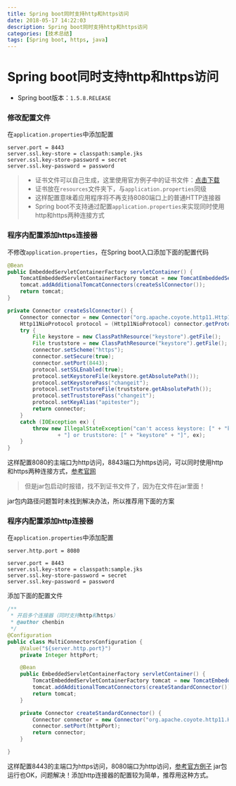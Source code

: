 ```yaml
---
title: Spring boot同时支持http和https访问
date: 2018-05-17 14:22:03
description: Spring boot同时支持http和https访问
categories: [技术总结]
tags: [Spring boot, https, java]
---
```


# **Spring boot同时支持http和https访问**
- Spring boot版本：`1.5.8.RELEASE`

### 修改配置文件
在`application.properties`中添加配置
```properties
server.port = 8443
server.ssl.key-store = classpath:sample.jks
server.ssl.key-store-password = secret
server.ssl.key-password = password
```
> - 证书文件可以自己生成，这里使用官方例子中的证书文件：[点击下载](https://github.com/spring-projects/spring-boot/raw/master/spring-boot-samples/spring-boot-sample-tomcat-multi-connectors/src/main/resources/sample.jks)
> - 证书放在`resources`文件夹下，与`application.properties`同级
> - 这样配置意味着应用程序将不再支持8080端口上的普通HTTP连接器
> - Spring boot不支持通过配置`application.properties`来实现同时使用http和https两种连接方式

### 程序内配置添加https连接器
不修改`application.properties`，在Spring boot入口添加下面的配置代码
```java
@Bean
public EmbeddedServletContainerFactory servletContainer() {
    TomcatEmbeddedServletContainerFactory tomcat = new TomcatEmbeddedServletContainerFactory();
    tomcat.addAdditionalTomcatConnectors(createSslConnector());
    return tomcat;
}

private Connector createSslConnector() {
    Connector connector = new Connector("org.apache.coyote.http11.Http11NioProtocol");
    Http11NioProtocol protocol = (Http11NioProtocol) connector.getProtocolHandler();
    try {
        File keystore = new ClassPathResource("keystore").getFile();
        File truststore = new ClassPathResource("keystore").getFile();
        connector.setScheme("https");
        connector.setSecure(true);
        connector.setPort(8443);
        protocol.setSSLEnabled(true);
        protocol.setKeystoreFile(keystore.getAbsolutePath());
        protocol.setKeystorePass("changeit");
        protocol.setTruststoreFile(truststore.getAbsolutePath());
        protocol.setTruststorePass("changeit");
        protocol.setKeyAlias("apitester");
        return connector;
    }
    catch (IOException ex) {
        throw new IllegalStateException("can't access keystore: [" + "keystore"
                + "] or truststore: [" + "keystore" + "]", ex);
    }
}
```
这样配置8080的主端口为http访问，8843端口为https访问，可以同时使用http和https两种连接方式，[参考官网](https://docs.spring.io/spring-boot/docs/1.5.8.RELEASE/reference/htmlsingle/#howto-enable-multiple-connectors-in-tomcat)
> 但是jar包启动时报错，找不到证书文件了，因为在文件在jar里面！

jar包内路径问题暂时未找到解决办法，所以推荐用下面的方案

### 程序内配置添加http连接器
在`application.properties`中添加配置
```properties
server.http.port = 8080

server.port = 8443
server.ssl.key-store = classpath:sample.jks
server.ssl.key-store-password = secret
server.ssl.key-password = password
```
添加下面的配置文件
```java
/**
 * 开启多个连接器（同时支持http和https）
 * @author chenbin
 */
@Configuration
public class MultiConnectorsConfiguration {
    @Value("${server.http.port}")
    private Integer httpPort;

    @Bean
    public EmbeddedServletContainerFactory servletContainer() {
        TomcatEmbeddedServletContainerFactory tomcat = new TomcatEmbeddedServletContainerFactory();
        tomcat.addAdditionalTomcatConnectors(createStandardConnector());
        return tomcat;
    }

    private Connector createStandardConnector() {
        Connector connector = new Connector("org.apache.coyote.http11.Http11NioProtocol");
        connector.setPort(httpPort);
        return connector;
    }

}
```
这样配置8443的主端口为https访问，8080端口为http访问，[参考官方例子](https://github.com/spring-projects/spring-boot/tree/v1.5.8.RELEASE/spring-boot-samples/spring-boot-sample-tomcat-multi-connectors)
jar包运行也OK，问题解决！添加http连接器的配置较为简单，推荐用这种方式。